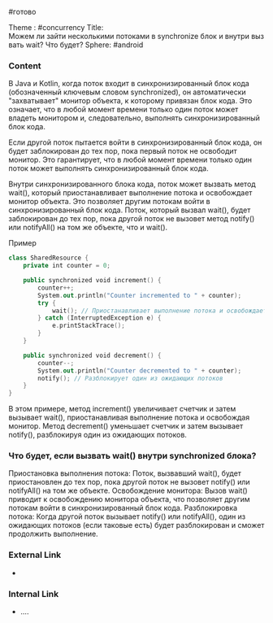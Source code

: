 #готово 

Theme : #concurrency 
Title: Можем ли зайти несколькими потоками в synchronize блок и внутри вызвать wait? Что будет?
Sphere: #android 

### Content

В Java и Kotlin, когда поток входит в синхронизированный блок кода (обозначенный ключевым словом synchronized), он автоматически "захватывает" монитор объекта, к которому привязан блок кода. Это означает, что в любой момент времени только один поток может владеть монитором и, следовательно, выполнять синхронизированный блок кода.

Если другой поток пытается войти в синхронизированный блок кода, он будет заблокирован до тех пор, пока первый поток не освободит монитор. Это гарантирует, что в любой момент времени только один поток может выполнять синхронизированный блок кода.

Внутри синхронизированного блока кода, поток может вызвать метод wait(), который приостанавливает выполнение потока и освобождает монитор объекта. Это позволяет другим потокам войти в синхронизированный блок кода. Поток, который вызвал wait(), будет заблокирован до тех пор, пока другой поток не вызовет метод notify() или notifyAll() на том же объекте, что и wait().

Пример
```kotlin
class SharedResource {
    private int counter = 0;

    public synchronized void increment() {
        counter++;
        System.out.println("Counter incremented to " + counter);
        try {
            wait(); // Приостанавливает выполнение потока и освобождает монитор
        } catch (InterruptedException e) {
            e.printStackTrace();
        }
    }

    public synchronized void decrement() {
        counter--;
        System.out.println("Counter decremented to " + counter);
        notify(); // Разблокирует один из ожидающих потоков
    }
}
```

В этом примере, метод increment() увеличивает счетчик и затем вызывает wait(), приостанавливая выполнение потока и освобождая монитор. Метод decrement() уменьшает счетчик и затем вызывает notify(), разблокируя один из ожидающих потоков.

### Что будет, если вызвать wait() внутри synchronized блока?
Приостановка выполнения потока: Поток, вызвавший wait(), будет приостановлен до тех пор, пока другой поток не вызовет notify() или notifyAll() на том же объекте.
Освобождение монитора: Вызов wait() приводит к освобождению монитора объекта, что позволяет другим потокам войти в синхронизированный блок кода.
Разблокировка потока: Когда другой поток вызывает notify() или notifyAll(), один из ожидающих потоков (если таковые есть) будет разблокирован и сможет продолжить выполнение.

### External Link

- 

### Internal Link

- ....